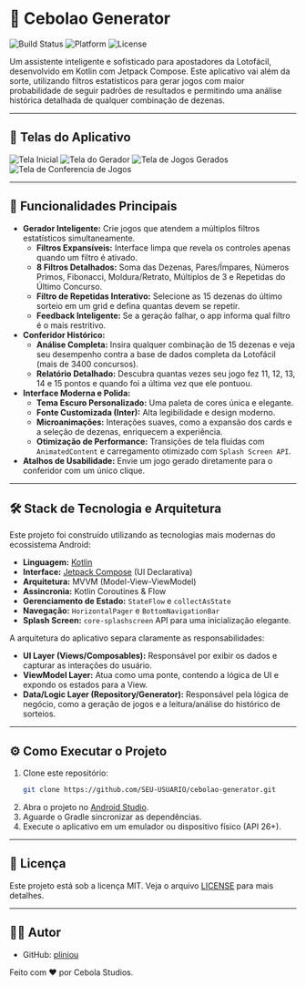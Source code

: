 # 🎲 Cebolao Generator

![Build Status](https://img.shields.io/badge/build-passing-brightgreen)
![Platform](https://img.shields.io/badge/platform-Android-blue)
![License](https://img.shields.io/badge/license-MIT-purple)

Um assistente inteligente e sofisticado para apostadores da Lotofácil, desenvolvido em Kotlin com Jetpack Compose. Este aplicativo vai além da sorte, utilizando filtros estatísticos para gerar jogos com maior probabilidade de seguir padrões de resultados e permitindo uma análise histórica detalhada de qualquer combinação de dezenas.

---

## 📱 Telas do Aplicativo

![Tela Inicial](screenshots/tela1.jpg "1")
![Tela do Gerador](screenshots/tela2.jpg "2")
![Tela de Jogos Gerados](screenshots/tela3.jpg "3")
![Tela de Conferencia de Jogos](screenshots/tela4.jpg "4")

---

## 🚀 Funcionalidades Principais

*   **Gerador Inteligente:** Crie jogos que atendem a múltiplos filtros estatísticos simultaneamente.
    *   **Filtros Expansíveis:** Interface limpa que revela os controles apenas quando um filtro é ativado.
    *   **8 Filtros Detalhados:** Soma das Dezenas, Pares/Ímpares, Números Primos, Fibonacci, Moldura/Retrato, Múltiplos de 3 e Repetidas do Último Concurso.
    *   **Filtro de Repetidas Interativo:** Selecione as 15 dezenas do último sorteio em um grid e defina quantas devem se repetir.
    *   **Feedback Inteligente:** Se a geração falhar, o app informa qual filtro é o mais restritivo.
*   **Conferidor Histórico:**
    *   **Análise Completa:** Insira qualquer combinação de 15 dezenas e veja seu desempenho contra a base de dados completa da Lotofácil (mais de 3400 concursos).
    *   **Relatório Detalhado:** Descubra quantas vezes seu jogo fez 11, 12, 13, 14 e 15 pontos e quando foi a última vez que ele pontuou.
*   **Interface Moderna e Polida:**
    *   **Tema Escuro Personalizado:** Uma paleta de cores única e elegante.
    *   **Fonte Customizada (Inter):** Alta legibilidade e design moderno.
    *   **Microanimações:** Interações suaves, como a expansão dos cards e a seleção de dezenas, enriquecem a experiência.
    *   **Otimização de Performance:** Transições de tela fluidas com `AnimatedContent` e carregamento otimizado com `Splash Screen API`.
*   **Atalhos de Usabilidade:** Envie um jogo gerado diretamente para o conferidor com um único clique.

---

## 🛠️ Stack de Tecnologia e Arquitetura

Este projeto foi construído utilizando as tecnologias mais modernas do ecossistema Android:

*   **Linguagem:** [Kotlin](https://kotlinlang.org/)
*   **Interface:** [Jetpack Compose](https://developer.android.com/jetpack/compose) (UI Declarativa)
*   **Arquitetura:** MVVM (Model-View-ViewModel)
*   **Assincronia:** Kotlin Coroutines & Flow
*   **Gerenciamento de Estado:** `StateFlow` e `collectAsState`
*   **Navegação:** `HorizontalPager` e `BottomNavigationBar`
*   **Splash Screen:** `core-splashscreen` API para uma inicialização elegante.

A arquitetura do aplicativo separa claramente as responsabilidades:
-   **UI Layer (Views/Composables):** Responsável por exibir os dados e capturar as interações do usuário.
-   **ViewModel Layer:** Atua como uma ponte, contendo a lógica de UI e expondo os estados para a View.
-   **Data/Logic Layer (Repository/Generator):** Responsável pela lógica de negócio, como a geração de jogos e a leitura/análise do histórico de sorteios.

---

## ⚙️ Como Executar o Projeto

1.  Clone este repositório:
    ```bash
    git clone https://github.com/SEU-USUARIO/cebolao-generator.git
    ```
2.  Abra o projeto no [Android Studio](https://developer.android.com/studio).
3.  Aguarde o Gradle sincronizar as dependências.
4.  Execute o aplicativo em um emulador ou dispositivo físico (API 26+).

---

## 📄 Licença

Este projeto está sob a licença MIT. Veja o arquivo [LICENSE](LICENSE) para mais detalhes.

---

## 👨‍💻 Autor

*   GitHub: [pliniou](https://github.com/pliniou)

Feito com ❤ por Cebola Studios.